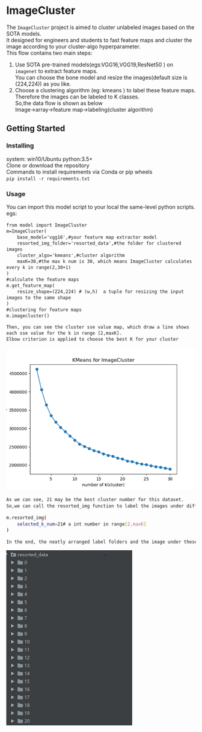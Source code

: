 # ImageCluster
The `ImageCluster` project is aimed to cluster unlabeled images based on the SOTA models.  
It designed for engineers and students to fast feature maps and cluster the image according to your cluster-algo hyperparameter.  
This flow contains two main steps:  
1. Use SOTA pre-trained models(egs:VGG16,VGG19,ResNet50 ) on `imagenet` to extract feature maps.  
   You can choose the bone model and  resize the images(default size is (224,224)) as you like.  
2. Choose a clustering algorithm (eg: kmeans ) to label these feature maps. Therefore the images can be labeled to K classes.  
So,the data flow is shown as below  
Image->array->feature map->labeling(cluster algorithm)  
## Getting Started
### Installing
system: win10/Ubuntu
python:3.5+  
Clone or download the repository  
Commands to install requirements via Conda or pip wheels  
`pip install -r requirements.txt`

### Usage
You can import this model script to your local the same-level python scripts.  
egs:
```
from model import ImageCluster
m=ImageCluster(
    base_model='vgg16',#your feature map extractor model
    resorted_img_folder='resorted_data',#the folder for clustered images
    cluster_algo='kmeans',#cluster algorithm
    maxK=30,#the max k num is 30, which means ImageCluster calculates every k in range(2,30+1)
)
#calculate the feature maps
m.get_feature_map(
    resize_shape=(224,224) # (w,h)  a tuple for resizing the input images to the same shape
)
#clustering for feature maps
m.imagecluster()
```
```
Then, you can see the cluster sse value map, which draw a line shows each sse value for the k in range [2,maxK].  
Elbow criterion is applied to choose the best K for your cluster
```
![](matplot/KMeans_maxK_30.png)
```bash
As we can see, 21 may be the best cluster number for this dataset.  
So,we can call the resorted_img function to label the images under different folders
```
```bash
m.resorted_img(
    selected_k_num=21# a int number in range[2,maxK]
)
```
```bash
In the end, the neatly arranged label folders and the image under these folders are shown below.  
```
![](screenshots/1.PNG)
